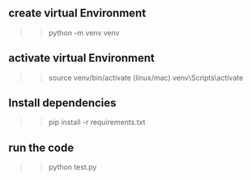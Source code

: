 ## create virtual Environment
>> python -m venv venv

## activate virtual Environment
>> source venv/bin/activate (linux/mac)
>> venv\Scripts\activate

## Install dependencies
>> pip install -r requirements.txt

## run the code
>> python test.py
